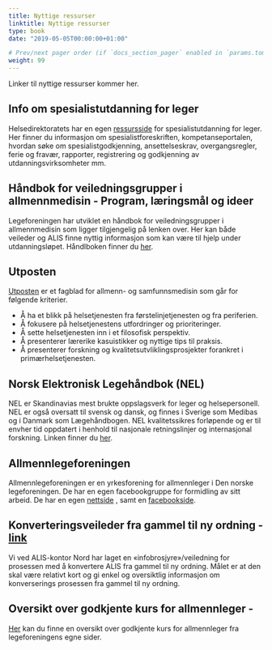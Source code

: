 ```yaml
---
title: Nyttige ressurser
linktitle: Nyttige ressurser
type: book
date: "2019-05-05T00:00:00+01:00"

# Prev/next pager order (if `docs_section_pager` enabled in `params.toml`)
weight: 99
---
```


Linker til nyttige ressurser kommer her.


## Info om spesialistutdanning for leger

Helsedirektoratets har en egen [ressursside](https://www.helsedirektoratet.no/tema/autorisasjon-og-spesialistutdanning/spesialistutdanning-for-leger) for spesialistutdanning for leger. Her finner du informasjon om spesialistforeskriften, kompetanseportalen, hvordan søke om spesialistgodkjenning, ansettelseskrav, overgangsregler, ferie og fravær, rapporter, registrering og godkjenning av utdanningsvirksomheter mm. 


## Håndbok for veiledningsgrupper i allmennmedisin - Program, læringsmål og ideer

Legeforeningen har utviklet en håndbok for veiledningsgrupper i allmennmedisin som ligger tilgjengelig på lenken over. Her kan både veileder og ALIS finne nyttig informasjon som kan være til hjelp under utdanningsløpet. Håndlboken finner du [her](https://www.legeforeningen.no/contentassets/ca52984bd65f4ccc931b55ed40d157e9/handbok-for-veiledningsgrupper-30122020.pdf?_t_id=zKD6JSiIDdonUqqSzVSD9w%3d%3d&_t_uuid=nNbtF_Z0QfeZ-r0NJ8hyng&_t_q=h%c3%a5ndbok&_t_tags=language%3ano%2csiteid%3ac878b55f-6c1a-46b5-b2d4-afe03277ea1e%2candquerymatch&_t_hit.id=Legeforeningen_Web_Models_Media_Document/_04883db0-cc88-44a1-aacd-e562cc3dbddc&_t_hit.pos=1).


## Utposten

[Utposten](www.utposten.no) er et fagblad for allmenn- og samfunnsmedisin som går for følgende kriterier. 

- Å ha et blikk på helsetjenesten fra førstelinjetjenesten og fra periferien.
- Å fokusere på helsetjenestens utfordringer og prioriteringer.
- Å sette helsetjenesten inn i et filosofisk perspektiv.
- Å presenterer lærerike kasuistikker og nyttige tips til praksis.
- Å presenterer forskning og kvalitetsutvliklingsprosjekter forankret i primærhelsetjenesten.


## Norsk Elektronisk Legehåndbok (NEL)

NEL er Skandinavias mest brukte oppslagsverk for leger og helsepersonell. NEL er også oversatt til svensk og dansk, og finnes i Sverige som Medibas og i Danmark som Lægehåndbogen. NEL kvalitetssikres forløpende og er til envher tid oppdatert i henhold til nasjonale retningslinjer og internasjonal forskning. 
Linken finner du [her](www.legehandboka.no). 


## Allmennlegeforeningen

Allmennlegeforeningen er en yrkesforening for allmennleger i Den norske legeforeningen. De har en egen facebookgruppe for formidling av sitt arbeid. De har en egen [nettside](https://www.legeforeningen.no/foreningsledd/fagmed/norsk-forening-for-allmennmedisin/) , samt en [facebookside](https://www.facebook.com/allmennlegeforeningen/posts/950124451729925/).



## Konverteringsveileder fra gammel til ny ordning - [link]()

Vi ved ALIS-kontor Nord har laget en «infobrosjyre»/veiledning for prosessen med å konvertere ALIS fra gammel til ny ordning. Målet er at den skal være relativt kort og gi enkel og oversiktlig informasjon om konverserings prosessen fra gammel til ny ordning.


## Oversikt over godkjente kurs for allmennleger - 

[Her](https://www.legeforeningen.no/foreningsledd/fagmed/norsk-forening-for-allmennmedisin/Kurs-og-kvalitetsarbeid/Kurs/Godkjente-kurs-for-allmennleger/) kan du finne en oversikt over godkjente kurs for allmennleger fra legeforeningens egne sider.